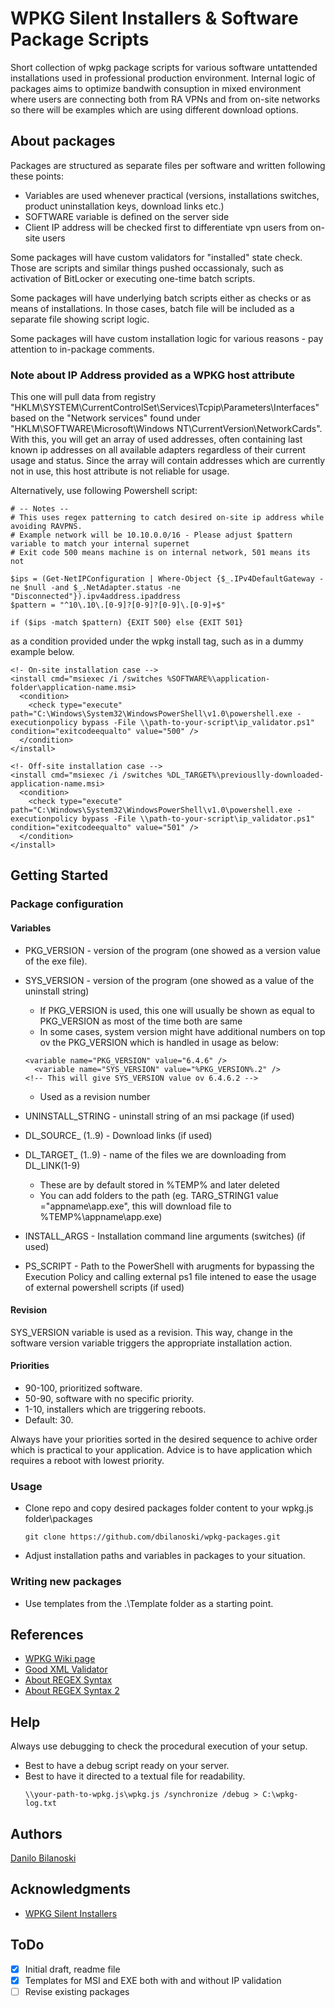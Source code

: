 # WPKG Silent Installers & Software Package Scripts

Short collection of wpkg package scripts for various software untattended installations used in professional production environment. Internal logic of packages aims to optimize bandwith consuption in mixed environment where users are connecting both from RA VPNs and from on-site networks so there will be examples which are using different download options.

## About packages

Packages are structured as separate files per software and written following these points:
* Variables are used whenever practical (versions, installations switches, product uninstallation keys, download links etc.)
* SOFTWARE variable is defined on the server side
* Client IP address will be checked first to differentiate vpn users from on-site users

Some packages will have custom validators for "installed" state check. Those are scripts and similar things pushed occassionaly, such as activation of BitLocker or executing one-time batch scripts.

Some packages will have underlying batch scripts either as checks or as means of installations. In those cases, batch file will be included as a separate file showing script logic.

Some packages will have custom installation logic for various reasons - pay attention to in-package comments.

### **Note about IP Address provided as a WPKG host attribute**
This one will pull data from registry "HKLM\SYSTEM\CurrentControlSet\Services\Tcpip\Parameters\Interfaces\" based on the "Network services" found under "HKLM\SOFTWARE\Microsoft\Windows NT\CurrentVersion\NetworkCards\". With this, you will get an array of used addresses, often containing last known ip addresses on all available adapters regardless of their current usage and status. Since the array will contain addresses which are currently not in use, this host attribute is not reliable for usage.

Alternatively, use following Powershell script:

```
# -- Notes --
# This uses regex patterning to catch desired on-site ip address while avoiding RAVPNS.
# Example network will be 10.10.0.0/16 - Please adjust $pattern variable to match your internal supernet
# Exit code 500 means machine is on internal network, 501 means its not

$ips = (Get-NetIPConfiguration | Where-Object {$_.IPv4DefaultGateway -ne $null -and $_.NetAdapter.status -ne "Disconnected"}).ipv4address.ipaddress
$pattern = "^10\.10\.[0-9]?[0-9]?[0-9]\.[0-9]+$"

if ($ips -match $pattern) {EXIT 500} else {EXIT 501}
```

as a condition provided under the wpkg install tag, such as in a dummy example below.

```
<!- On-site installation case -->
<install cmd="msiexec /i /switches %SOFTWARE%\application-folder\application-name.msi>
  <condition>
    <check type="execute" path="C:\Windows\System32\WindowsPowerShell\v1.0\powershell.exe -executionpolicy bypass -File \\path-to-your-script\ip_validator.ps1" condition="exitcodeequalto" value="500" />
  </condition>
</install>

<!- Off-site installation case -->
<install cmd="msiexec /i /switches %DL_TARGET%\previouslly-downloaded-application-name.msi>
  <condition>
    <check type="execute" path="C:\Windows\System32\WindowsPowerShell\v1.0\powershell.exe -executionpolicy bypass -File \\path-to-your-script\ip_validator.ps1" condition="exitcodeequalto" value="501" />
  </condition>
</install>

```
## Getting Started

### Package configuration
#### Variables

* PKG_VERSION - version of the program (one showed as a version value of the exe file).  
* SYS_VERSION - version of the program (one showed as a value of the uninstall string)
    * If PKG_VERSION is used, this one will usually be shown as equal to PKG_VERSION as most of the time both are same
    * In some cases, system version might have additional numbers on top ov the PKG_VERSION which is handled in usage as below:
    ```
    <variable name="PKG_VERSION" value="6.4.6" />
	  <variable name="SYS_VERSION" value="%PKG_VERSION%.2" />
    <!-- This will give SYS_VERSION value ov 6.4.6.2 -->
    ```
    * Used as a revision number

* UNINSTALL_STRING - uninstall string of an msi package (if used)
* DL_SOURCE_ (1..9) - Download links (if used)
* DL_TARGET_ (1..9) - name of the files we are downloading from DL_LINK(1-9)
  * These are by default stored in %TEMP% and later deleted
  * You can add folders to the path (eg. TARG_STRING1 value ="appname\app.exe", this will download file to %TEMP%\appname\app.exe)
* INSTALL_ARGS - Installation command line arguments (switches) (if used)
* PS_SCRIPT - Path to the PowerShell with arugments for bypassing the Execution Policy and calling external ps1 file intened to ease the usage of external powershell scripts (if used)

#### Revision
SYS_VERSION variable is used as a revision. This way, change in the software version variable triggers the appropriate installation action.

#### Priorities
* 90-100, prioritized software.
* 50-90, software with no specific priority.
* 1-10, installers which are triggering reboots.
* Default: 30.

Always have your priorities sorted in the desired sequence to achive order which is practical to your application. Advice is to have application which requires a reboot with lowest priority. 

### Usage

* Clone repo and copy desired packages folder content to your wpkg.js folder\packages
  ```
  git clone https://github.com/dbilanoski/wpkg-packages.git
  ```
* Adjust installation paths and variables in packages to your situation.

### Writing new packages
* Use templates from the .\Template folder as a starting point.

## References

* [WPKG Wiki page](https://wpkg.org/Main_Page)
* [Good XML Validator](https://www.liquid-technologies.com/online-xml-validator)
* [About REGEX Syntax](https://docs.microsoft.com/en-us/previous-versions/1400241x(v=vs.100)?redirectedfrom=MSDN)
* [About REGEX Syntax 2](https://docs.microsoft.com/en-us/dotnet/standard/base-types/regular-expression-language-quick-reference?redirectedfrom=MSDN)

## Help

Always use debugging to check the procedural execution of your setup.
* Best to have a debug script ready on your server.
* Best to have it directed to a textual file for readability.
  ```
  \\your-path-to-wpkg.js\wpkg.js /synchronize /debug > C:\wpkg-log.txt
  
  ```

## Authors

[Danilo Bilanoski](mailto:danilo.bilanoski@gmail.com)

## Acknowledgments

* [WPKG Silent Installers](https://wpkg.org/Category:Silent_Installers)

## ToDo
- [x] Initial draft, readme file
- [x] Templates for MSI and EXE both with and without IP validation
- [ ] Revise existing packages
